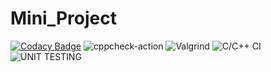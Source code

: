 # Mini_Project
[![Codacy Badge](https://app.codacy.com/project/badge/Grade/770dfd28dc474028901eef8d84c37dec)](https://www.codacy.com/gh/99002630/Mini_Project/dashboard?utm_source=github.com&amp;utm_medium=referral&amp;utm_content=99002630/Mini_Project&amp;utm_campaign=Badge_Grade)
![cppcheck-action](https://github.com/99002630/Mini_Project/workflows/cppcheck-action/badge.svg)
![Valgrind](https://github.com/99002630/Mini_Project/workflows/Valgrind/badge.svg)
![C/C++ CI](https://github.com/99002630/Mini_Project/workflows/C/C++%20CI/badge.svg)
![UNIT TESTING](https://github.com/99002630/Mini_Project/workflows/UNIT%20TESTING/badge.svg?branch=master)
